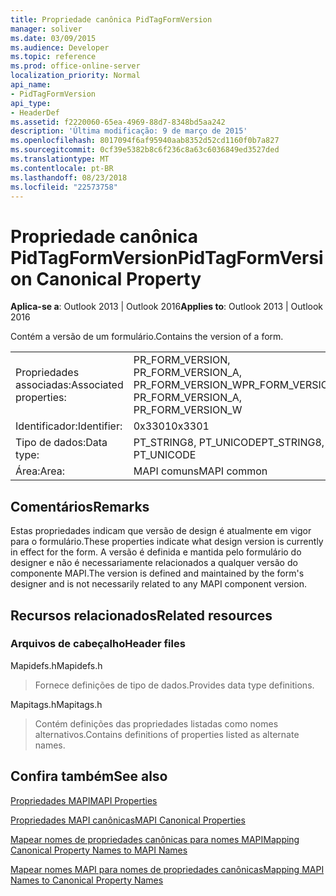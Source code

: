 ```yaml
---
title: Propriedade canônica PidTagFormVersion
manager: soliver
ms.date: 03/09/2015
ms.audience: Developer
ms.topic: reference
ms.prod: office-online-server
localization_priority: Normal
api_name:
- PidTagFormVersion
api_type:
- HeaderDef
ms.assetid: f2220060-65ea-4969-88d7-8348bd5aa242
description: 'Última modificação: 9 de março de 2015'
ms.openlocfilehash: 8017094f6af95940aab8352d52cd1160f0b7a827
ms.sourcegitcommit: 0cf39e5382b8c6f236c8a63c6036849ed3527ded
ms.translationtype: MT
ms.contentlocale: pt-BR
ms.lasthandoff: 08/23/2018
ms.locfileid: "22573758"
---
```

# <a name="pidtagformversion-canonical-property"></a><span data-ttu-id="751e6-103">Propriedade canônica PidTagFormVersion</span><span class="sxs-lookup"><span data-stu-id="751e6-103">PidTagFormVersion Canonical Property</span></span>

  
  
<span data-ttu-id="751e6-104">**Aplica-se a**: Outlook 2013 | Outlook 2016</span><span class="sxs-lookup"><span data-stu-id="751e6-104">**Applies to**: Outlook 2013 | Outlook 2016</span></span> 
  
<span data-ttu-id="751e6-105">Contém a versão de um formulário.</span><span class="sxs-lookup"><span data-stu-id="751e6-105">Contains the version of a form.</span></span> 
  
|||
|:-----|:-----|
|<span data-ttu-id="751e6-106">Propriedades associadas:</span><span class="sxs-lookup"><span data-stu-id="751e6-106">Associated properties:</span></span>  <br/> |<span data-ttu-id="751e6-107">PR_FORM_VERSION, PR_FORM_VERSION_A, PR_FORM_VERSION_W</span><span class="sxs-lookup"><span data-stu-id="751e6-107">PR_FORM_VERSION, PR_FORM_VERSION_A, PR_FORM_VERSION_W</span></span>  <br/> |
|<span data-ttu-id="751e6-108">Identificador:</span><span class="sxs-lookup"><span data-stu-id="751e6-108">Identifier:</span></span>  <br/> |<span data-ttu-id="751e6-109">0x3301</span><span class="sxs-lookup"><span data-stu-id="751e6-109">0x3301</span></span>  <br/> |
|<span data-ttu-id="751e6-110">Tipo de dados:</span><span class="sxs-lookup"><span data-stu-id="751e6-110">Data type:</span></span>  <br/> |<span data-ttu-id="751e6-111">PT_STRING8, PT_UNICODE</span><span class="sxs-lookup"><span data-stu-id="751e6-111">PT_STRING8, PT_UNICODE</span></span>  <br/> |
|<span data-ttu-id="751e6-112">Área:</span><span class="sxs-lookup"><span data-stu-id="751e6-112">Area:</span></span>  <br/> |<span data-ttu-id="751e6-113">MAPI comuns</span><span class="sxs-lookup"><span data-stu-id="751e6-113">MAPI common</span></span>  <br/> |
   
## <a name="remarks"></a><span data-ttu-id="751e6-114">Comentários</span><span class="sxs-lookup"><span data-stu-id="751e6-114">Remarks</span></span>

<span data-ttu-id="751e6-115">Estas propriedades indicam que versão de design é atualmente em vigor para o formulário.</span><span class="sxs-lookup"><span data-stu-id="751e6-115">These properties indicate what design version is currently in effect for the form.</span></span> <span data-ttu-id="751e6-116">A versão é definida e mantida pelo formulário do designer e não é necessariamente relacionados a qualquer versão do componente MAPI.</span><span class="sxs-lookup"><span data-stu-id="751e6-116">The version is defined and maintained by the form's designer and is not necessarily related to any MAPI component version.</span></span> 
  
## <a name="related-resources"></a><span data-ttu-id="751e6-117">Recursos relacionados</span><span class="sxs-lookup"><span data-stu-id="751e6-117">Related resources</span></span>

### <a name="header-files"></a><span data-ttu-id="751e6-118">Arquivos de cabeçalho</span><span class="sxs-lookup"><span data-stu-id="751e6-118">Header files</span></span>

<span data-ttu-id="751e6-119">Mapidefs.h</span><span class="sxs-lookup"><span data-stu-id="751e6-119">Mapidefs.h</span></span>
  
> <span data-ttu-id="751e6-120">Fornece definições de tipo de dados.</span><span class="sxs-lookup"><span data-stu-id="751e6-120">Provides data type definitions.</span></span>
    
<span data-ttu-id="751e6-121">Mapitags.h</span><span class="sxs-lookup"><span data-stu-id="751e6-121">Mapitags.h</span></span>
  
> <span data-ttu-id="751e6-122">Contém definições das propriedades listadas como nomes alternativos.</span><span class="sxs-lookup"><span data-stu-id="751e6-122">Contains definitions of properties listed as alternate names.</span></span>
    
## <a name="see-also"></a><span data-ttu-id="751e6-123">Confira também</span><span class="sxs-lookup"><span data-stu-id="751e6-123">See also</span></span>



[<span data-ttu-id="751e6-124">Propriedades MAPI</span><span class="sxs-lookup"><span data-stu-id="751e6-124">MAPI Properties</span></span>](mapi-properties.md)
  
[<span data-ttu-id="751e6-125">Propriedades MAPI canônicas</span><span class="sxs-lookup"><span data-stu-id="751e6-125">MAPI Canonical Properties</span></span>](mapi-canonical-properties.md)
  
[<span data-ttu-id="751e6-126">Mapear nomes de propriedades canônicas para nomes MAPI</span><span class="sxs-lookup"><span data-stu-id="751e6-126">Mapping Canonical Property Names to MAPI Names</span></span>](mapping-canonical-property-names-to-mapi-names.md)
  
[<span data-ttu-id="751e6-127">Mapear nomes MAPI para nomes de propriedades canônicas</span><span class="sxs-lookup"><span data-stu-id="751e6-127">Mapping MAPI Names to Canonical Property Names</span></span>](mapping-mapi-names-to-canonical-property-names.md)

